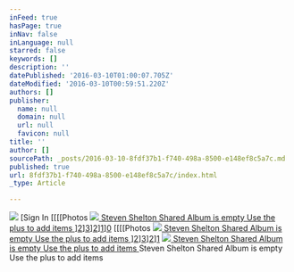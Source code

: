 ```yaml
---
inFeed: true
hasPage: true
inNav: false
inLanguage: null
starred: false
keywords: []
description: ''
datePublished: '2016-03-10T01:00:07.705Z'
dateModified: '2016-03-10T00:59:51.220Z'
authors: []
publisher:
  name: null
  domain: null
  url: null
  favicon: null
title: ''
author: []
sourcePath: _posts/2016-03-10-8fdf37b1-f740-498a-8500-e148ef8c5a7c.md
published: true
url: 8fdf37b1-f740-498a-8500-e148ef8c5a7c/index.html
_type: Article

---
```

![](https://the-grid-user-content.s3-us-west-2.amazonaws.com/6b084e88-d61a-4086-ae25-6dcdc5fc386f.jpg)
[Sign In
[[[[Photos
[![](https://the-grid-user-content.s3-us-west-2.amazonaws.com/undefined)
Steven Shelton
Shared
Album is empty
Use the plus to add items
][4]][2]][3]][2]][1]][0]
[[[[Photos
[![](https://the-grid-user-content.s3-us-west-2.amazonaws.com/undefined)
Steven Shelton
Shared
Album is empty
Use the plus to add items
][4]][2]][3]][2]][1]
[![](https://the-grid-user-content.s3-us-west-2.amazonaws.com/undefined)
Steven Shelton
Shared
Album is empty
Use the plus to add items
][4]
Steven Shelton
Shared
Album is empty
Use the plus to add items


[0]: https://accounts.google.com/ServiceLogin?hl=en-US&continue=https://photos.google.com/share/AF1QipMQCk7aJbGLoxaeZLdrMZsps2XJ0c6Hfcj8NXOffxYCieKeby6bzUrhbR2FvvRSZg?key%3DQVZVTWFUSXM4WkhISVlDeWlWd3ktMkxaN29IMlVn
[1]: https://photos.google.com/assistant
[2]: https://photos.google.com/
[3]: https://photos.google.com/albums
[4]: https://photos.google.com/shared